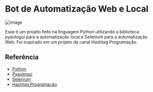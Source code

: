 
# Bot de Automatização Web e Local

![image](https://user-images.githubusercontent.com/92138212/211161667-0c4e4538-9f67-442e-946a-a12aee2f9ec3.png)

Esse é um projeto feito na linguagem Python
utilizando a biblioteca pyautogui para a automatização
local e Selenium para a automatização Web. Foi inspirado
em um projeto da canal Hashtag Programação.


## Referência

 - [Python](https://docs.python.org/3/)
 - [Pyautogui](https://pyautogui.readthedocs.io/en/latest/)
 - [Selenium](https://selenium-python.readthedocs.io)
 - [Hashtag Programação](https://www.youtube.com/@HashtagProgramacao)

